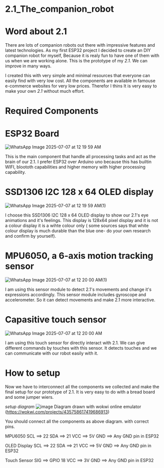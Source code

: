 # 2.1_The_companion_robot

# Word about 2.1

There are  lots of companion robots out there with impressive features and latest technologies. As  my first ESP32 project I decided to create an DIY companion robot for myself, Because it is realy fun to have one of them with us when we are working alone. This is the prototype of my *2.1*. We can improve in many ways. 

I created this with very simple and minimal resources that everyone can easily find with very low cost. All the components are available in famouse e-commerce websites for very low prices. Therefor I thins It is very easy to make your own *2.1* without much effort.

# Required Components

# ESP32 Board
![WhatsApp Image 2025-07-07 at 12 19 59 AM](https://github.com/user-attachments/assets/704bee46-c229-4599-90ab-d776ff340b61)

This is the main component that handle all processing tasks and act as the brain of our 2.1.
I prefer ESP32 over Arduino uno because this has builtin WIFI, bloototh capabilities and higher memory with higher processing capability.

# SSD1306 I2C  128 x 64 OLED display
![WhatsApp Image 2025-07-07 at 12 19 59 AM(1)](https://github.com/user-attachments/assets/92073dfe-1da3-47cd-829e-9582abc56354)

I choose this SSD1306 I2C  128 x 64 OLED display to show our 2.1's eye animations and it's feelings. This display is 128x64 pixel display and it is not a colour display it is a wihte colour only ( some sources says that white colour display is much durable than the blue one- do your own research and confirm by yourself).

#  MPU6050, a 6-axis motion tracking sensor
![WhatsApp Image 2025-07-07 at 12 20 00 AM(1)](https://github.com/user-attachments/assets/a10dc941-3985-49e2-a1b7-763fa0ec5886)

I am using this sensor module to detect 2.1's movements and change it's expressions accordingly. This sensor module includes gyroscope and accelerometer. So it can detect movements and make 2.1 more interactive.

# Capasitive touch sensor 
![WhatsApp Image 2025-07-07 at 12 20 00 AM](https://github.com/user-attachments/assets/cba33374-6b3a-41de-b196-ac086b0cd638)

I am using this touch sensor for directly interact with 2.1. We can give different commands by touches with this sensor. It detects touches and we can communicate with our robot easily with it.

# How to setup

Now we have to interconnect all the components we collected and make the final setup for our prototype of 2.1. It is very easy to do with a bread board and some jumper wiers.

*setup diagram*
![image](https://github.com/user-attachments/assets/0e837429-9eb0-43e4-9da3-3fd69a3081f9)
Diagram drawn with wokwi online emulator (https://wokwi.com/projects/435758617419686913)

You should connect all the components as above diagram. with correct pins.

MPU6050 
SCL ==> 22
SDA ==> 21
VCC ==> 5V
GND ==> Any GND pin in ESP32

OLED Display
SCL ==> 22
SDA ==> 21
VCC ==> 5V
GND ==> Any GND pin in ESP32

Touch Sensor
SIG ==> GPIO 18
VCC ==> 3V
GND ==> Any GND pin in ESP32

